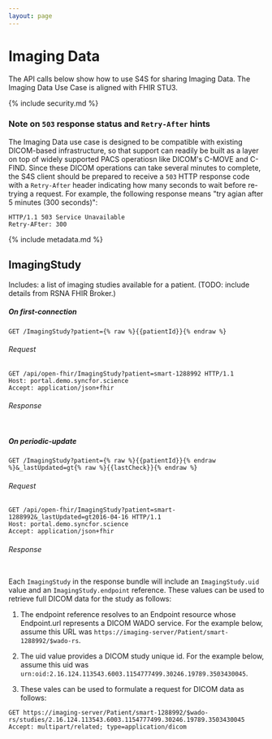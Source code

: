 ```yaml
---
layout: page
---
```


# Imaging Data


The API calls below show how to use S4S for sharing Imaging Data. The Imaging Data Use Case is aligned with FHIR STU3.


{% include security.md %}


### Note on `503` response status and `Retry-After` hints

The Imaging Data use case is designed to be compatible with existing DICOM-based infrastructure, so that support can readily be built as a layer on top of widely supported PACS operatiosn like DICOM's C-MOVE and C-FIND. Since these DICOM operations can take several minutes to complete, the S4S client should be prepared to receive a `503` HTTP response code with a `Retry-After` header indicating how many seconds to wait before re-trying a request. For example, the following response means "try agian after 5 minutes (300 seconds)":

```
HTTP/1.1 503 Service Unavailable
Retry-AFter: 300
```

{% include metadata.md %}

## ImagingStudy
Includes: a list of imaging studies available for a patient. (TODO: include details from RSNA FHIR Broker.)

##### On *first-connection*
    GET /ImagingStudy?patient={% raw %}{{patientId}}{% endraw %}

###### Request

```HTTP
GET /api/open-fhir/ImagingStudy?patient=smart-1288992 HTTP/1.1
Host: portal.demo.syncfor.science
Accept: application/json+fhir
```

###### Response

```JSON
```

##### On *periodic-update*
    GET /ImagingStudy?patient={% raw %}{{patientId}}{% endraw %}&_lastUpdated=gt{% raw %}{{lastCheck}}{% endraw %}

###### Request

```HTTP
GET /api/open-fhir/ImagingStudy?patient=smart-1288992&_lastUpdated=gt2016-04-16 HTTP/1.1
Host: portal.demo.syncfor.science
Accept: application/json+fhir
```

###### Response

```JSON
```


Each `ImagingStudy` in the response bundle will include an `ImagingStudy.uid` value and an `ImagingStudy.endpoint` reference. These values can be used to retrieve full DICOM data for the study as follows:

1. The endpoint reference resolves to an Endpoint resource whose Endpoint.url represents a DICOM WADO service. For the example below, assume this URL was `https://imaging-server/Patient/smart-1288992/$wado-rs`.

2. The uid value provides a DICOM study unique id. For the example below, assume this uid was `urn:oid:2.16.124.113543.6003.1154777499.30246.19789.3503430045`.

3. These vales can be used to formulate a request for DICOM data as follows:

```
GET https://imaging-server/Patient/smart-1288992/$wado-rs/studies/2.16.124.113543.6003.1154777499.30246.19789.3503430045
Accept: multipart/related; type=application/dicom
```
